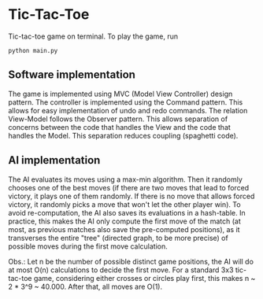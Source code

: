 # Tic-Tac-Toe

Tic-tac-toe game on terminal. To play the game, run

~~~
python main.py
~~~

## Software implementation

The game is implemented using MVC (Model View Controller) design pattern.
The controller is implemented using the Command pattern. This allows for easy implementation of undo and redo commands.
The relation View-Model follows the Observer pattern. This allows separation of concerns between the code that handles the View and the code that handles the Model. This separation reduces coupling (spaghetti code).

## AI implementation

The AI evaluates its moves using a max-min algorithm. Then it randomly chooses one of the best moves (if there are two moves that lead to forced victory, it plays one of them randomly. If there is no move that allows forced victory, it randomly picks a move that won't let the other player win).
To avoid re-computation, the AI also saves its evaluations in a hash-table. In practice, this makes the AI only compute the first move of the match (at most, as previous matches also save the pre-computed positions), as it transverses the entire "tree" (directed graph, to be more precise) of possible moves during the first move calculation.

Obs.: Let n be the number of possible distinct game positions, the AI will do at most O(n) calculations to decide the first move. For a standard 3x3 tic-tac-toe game, considering either crosses or circles play first, this makes n ~ 2 * 3^9 ~ 40.000. After that, all moves are O(1).
